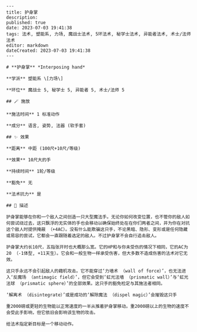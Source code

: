 
    ---
    title: 护身掌
    description: 
    published: true
    date: 2023-07-03 19:41:38
    tags: 法术, 塑能系, 力场, 魔战士法术, 5环法术, 秘学士法术, 异能者法术, 术士/法师法术
    editor: markdown
    dateCreated: 2023-07-03 19:41:38
    ---

    # **护身掌** *Interposing hand*

    **学派** 塑能系 \[力场\] 

    **环位** 魔战士 5, 秘学士 5, 异能者 5, 术士/法师 5

    ## 🪄 施放

    **施法时间** 1 标准动作

    **成分** 语言, 姿势, 法器 (软手套)

    ## ✨ 效果  

    **距离** 中距 (100尺+10尺/等级) 

    **效果** 10尺大的手 

    **持续时间** 1轮/等级 

    **豁免** 无

    **法术抗力** 是

    ## 📖 描述

    护身掌能够在你和一个敌人之间创造一只大型魔法手。无论你如何改变位置，也不管你的敌人如何尝试绕过去，这只飘浮的无实体的手也会移动以确保始终处在在你们两者之间，并为你在对抗这个敌人时提供掩蔽 （+4AC）。没有什么能欺骗这只手，不论黑暗、隐形、变形或是任何隐藏或易容的尝试，它都会一直跟随着选定的敌人。不过护身掌不会自行追击敌人。

    护身掌大约长10尺，五指张开时也大概那么宽。它的HP和与你未受伤的情况下相同，它的AC为20 （-1体型, +11天生）。它会和一般生物一样承受伤害，但大多数不造成伤害的法术对它无效。

    这只手永远不会引起敌人的藉机攻击。它不能穿过‘力墙术 （wall of force）’，也无法进入‘反魔场 （antimagic field）’，但它会受到‘虹光法墙 （prismatic wall）’与‘虹光法球 （prismatic sphere）’的全部效果。这只手的豁免检定与其施法者相同。

    ‘解离术 （disintegrate）’或是成功的‘解除魔法 （dispel magic）’会摧毁这只手

    重2000磅或更轻的生物能以正常速度的一半从推着护身掌移动。重2000磅以上的生物的速度不会受此手影响，但它依旧会影响该生物的攻击。

    给法术指定新目标是一个移动动作。
    